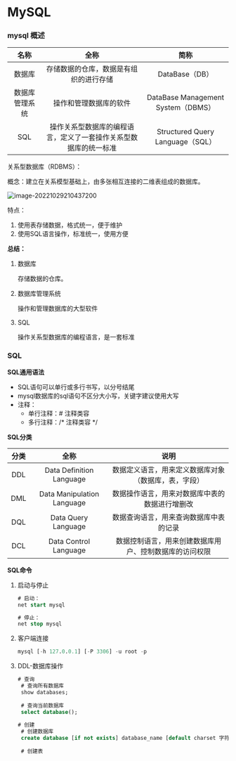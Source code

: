# MySQL

### mysql	概述

|      名称      |                             全称                             |                简称                |
| :------------: | :----------------------------------------------------------: | :--------------------------------: |
|     数据库     |            存储数据的仓库，数据是有组织的进行存储            |           DataBase（DB）           |
| 数据库管理系统 |                    操作和管理数据库的软件                    | DataBase Management System（DBMS） |
|      SQL       | 操作关系型数据库的编程语言，定义了一套操作关系型数据库的统一标准 |  Structured Query Language（SQL）  |

关系型数据库（RDBMS）：

概念：建立在关系模型基础上，由多张相互连接的二维表组成的数据库。

![image-20221029210437200](C:\Users\86131\AppData\Roaming\Typora\typora-user-images\image-20221029210437200.png)

特点：

1. 使用表存储数据，格式统一，便于维护
2. 使用SQL语言操作，标准统一，使用方便

**总结：**

1. 数据库

   存储数据的仓库。

2. 数据库管理系统

   操作和管理数据库的大型软件

3. SQL

   操作关系型数据库的编程语言，是一套标准

### **SQL**

**SQL通用语法**

- SQL语句可以单行或多行书写，以分号结尾
- mysql数据库的sql语句不区分大小写，关键字建议使用大写
- 注释：
  - 单行注释：# 注释类容
  - 多行注释：/* 注释类容 */

**SQL分类**

| 分类 |            全称            |                          说明                          |
| :--: | :------------------------: | :----------------------------------------------------: |
| DDL  |  Data Definition Language  |  数据定义语言，用来定义数据库对象（数据库，表，字段）  |
| DML  | Data Manipulation Language |     数据操作语言，用来对数据库中表的数据进行增删改     |
| DQL  |    Data Query Language     |         数据查询语言，用来查询数据库中表的记录         |
| DCL  |   Data Control Language    | 数据控制语言，用来创建数据库用户、控制数据库的访问权限 |

**SQL命令**

1. 启动与停止

   ```sql
   # 启动：
   net start mysql
   
   # 停止：
   net stop mysql
   ```

2. 客户端连接

   ```sql
   mysql [-h 127.0.0.1] [-P 3306] -u root -p
   ```

3. DDL-数据库操作

   ```sql
   # 查询
   	# 查询所有数据库
   	show databases;
   	
   	# 查询当前数据库
   	select database();
   	
   # 创建
   	# 创建数据库
   	create database [if not exists] database_name [default charset 字符集] [collate 排序规则];
   	
   	# 创建表
   ```

   

